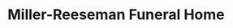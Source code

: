 ---
title: "Miller-Reeseman Funeral Home"
url: /burlington/miller-reeseman-funeral-home/
shop: funeral directors
---